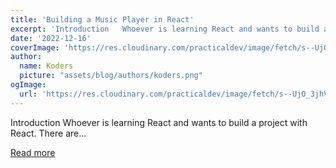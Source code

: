 ```yaml
---
title: 'Building a Music Player in React'
excerpt: 'Introduction   Whoever is learning React and wants to build a project with React. There are...'
date: '2022-12-16'
coverImage: 'https://res.cloudinary.com/practicaldev/image/fetch/s--UjO_3jhV--/c_imagga_scale,f_auto,fl_progressive,h_420,q_auto,w_1000/https://dev-to-uploads.s3.amazonaws.com/uploads/articles/r4c1db8wdww31n6aukj0.png'
author:
  name: Koders
  picture: "assets/blog/authors/koders.png"
ogImage:
  url: 'https://res.cloudinary.com/practicaldev/image/fetch/s--UjO_3jhV--/c_imagga_scale,f_auto,fl_progressive,h_420,q_auto,w_1000/https://dev-to-uploads.s3.amazonaws.com/uploads/articles/r4c1db8wdww31n6aukj0.png'
---
```


Introduction   Whoever is learning React and wants to build a project with React. There are...

[Read more](https://dev.to/documatic/building-a-music-player-in-react-2aa4)

